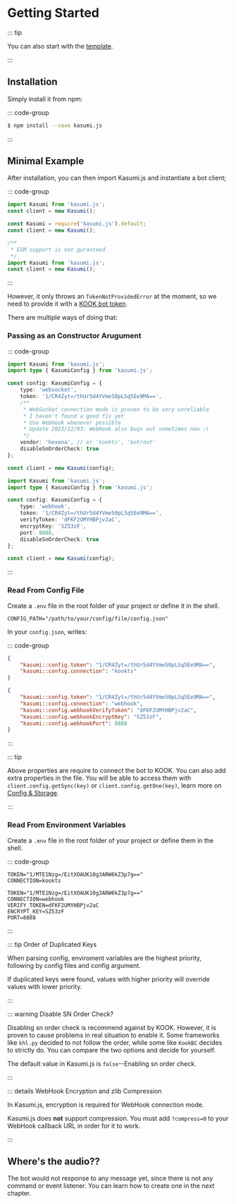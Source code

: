 # Getting Started

::: tip

You can also start with the [template](https://github.com/HexaNona/kasumi-template).

:::

## Installation

Simply install it from npm:

::: code-group

```sh [npm]
$ npm install --save kasumi.js
```

:::

## Minimal Example

After installation, you can then import Kasumi.js and instantiate a bot client;

::: code-group

```typescript [index.ts]
import Kasumi from 'kasumi.js';
const client = new Kasumi();
```

```javascript [index.cjs]
const Kasumi = require('kasumi.js').default;
const client = new Kasumi();
```

```javascript [index.mjs]
/**
 * ESM support is not guranteed
 */
import Kasumi from 'kasumi.js';
const client = new Kasumi();
```

:::

However, it only throws an `TokenNotProvidedError` at the moment, so we need to provide it with a [KOOK bot token](https://developer.kookapp.cn/app/index).

There are multiple ways of doing that:

### Passing as an Constructor Arugument

::: code-group

```typescript [WebSocket]
import Kasumi from 'kasumi.js';
import type { KasumiConfig } from 'kasumi.js';

const config: KasumiConfig = {
    type: 'websocket',
    token: '1/CR4Zyt=/thUr5d4YVme50pLSq5Ee9MA==',
    /**
     * WebSocket connection mode is proven to be very unreliable
     * I haven't found a good fix yet
     * Use WebHook whenever possible
     * Update 2023/12/03: WebHook also bugs out sometimes now :(
     */
    vendor: 'hexona', // or 'kookts', 'botroot'
    disableSnOrderCheck: true
};

const client = new Kasumi(config);
```

```typescript [WebHook]
import Kasumi from 'kasumi.js';
import type { KasumiConfig } from 'kasumi.js';

const config: KasumiConfig = {
    type: 'webhook',
    token: '1/CR4Zyt=/thUr5d4YVme50pLSq5Ee9MA==',
    verifyToken: 'dFKF2UMYHBPjv2aC',
    encryptKey: 'SZ53zF',
    port: 8888,
    disableSnOrderCheck: true
};

const client = new Kasumi(config);
```

:::

### Read From Config File

Create a `.env` file in the root folder of your project or define it in the shell.

```properties
CONFIG_PATH="/path/to/your/config/file/config.json"
```

In your `config.json`, writes:

::: code-group

```json [WebSocket]
{
    "kasumi::config.token": "1/CR4Zyt=/thUr5d4YVme50pLSq5Ee9MA==",
    "kasumi::config.connection": "kookts"
}
```

```json [WebHook]
{
    "kasumi::config.token": "1/CR4Zyt=/thUr5d4YVme50pLSq5Ee9MA==",
    "kasumi::config.connection": "webhook",
    "kasumi::config.webhookVerifyToken": "dFKF2UMYHBPjv2aC",
    "kasumi::config.webhookEncryptKey": "SZ53zF",
    "kasumi::config.webhookPort": 8888
}
```

:::

::: tip

Above properties are require to connect the bot to KOOK. You can also add extra properties in the file. You will be able to access them with `client.config.getSync(key)` or `client.config.getOne(key)`, learn more on [Config & Storage](/config-storage/overview).

:::

### Read From Environment Variables

Create a `.env` file in the root folder of your project or define them in the shell.

::: code-group

```properties [WebSocket]
TOKEN="1/MTE1Nzg=/EitXOAUK10g3ARW6kZ3p7g=="
CONNECTION=kookts
```

```properties [WebHook]
TOKEN="1/MTE1Nzg=/EitXOAUK10g3ARW6kZ3p7g=="
CONNECTION=webhook
VERIFY_TOKEN=dFKF2UMYHBPjv2aC
ENCRYPT_KEY=SZ53zF
PORT=8888
```

:::

::: tip Order of Duplicated Keys

When parsing config, enviroment variables are the highest priority, following by config files and config argument.

If duplicated keys were found, values with higher priority will override values with lower priority.

:::

::: warning Disable SN Order Check?

Disabling sn order check is recommend against by KOOK. However, it is proven to cause problems in real situation to enable it. Some frameworks like `khl.py` decided to not follow the order, while some like `KookBC` decides to strictly do. You can compare the two options and decide for yourself.

The default value in Kasumi.js is `false`--Enabling sn order check.

:::

::: details WebHook Encryption and zlib Compression

In Kasumi.js, encryption is required for WebHook connection mode.

Kasumi.js does **not** support compression. You must add `?compress=0` to your WebHook callback URL in order for it to work.

:::

## Where's the audio??

The bot would not response to any message yet, since there is not any command or event listener. You can learn how to create one in the next chapter.